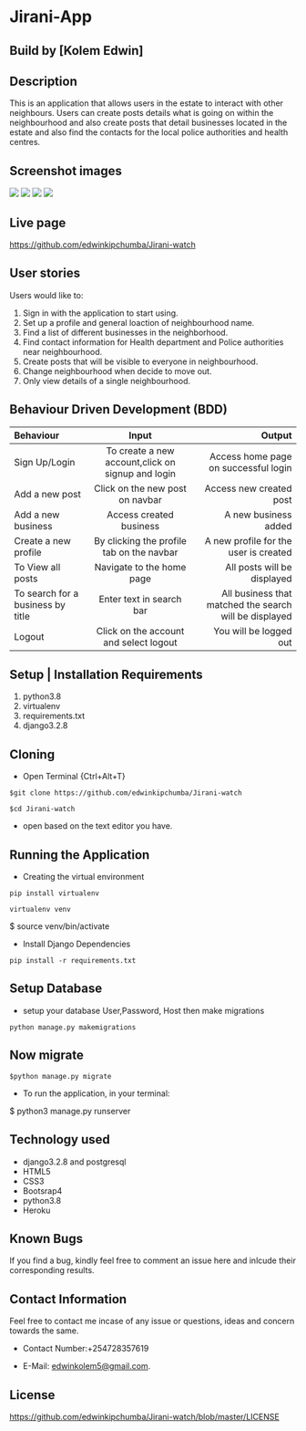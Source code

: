 # Jirani-App

## Build by [Kolem Edwin]

## Description

This is an application that allows users in the estate to interact with other neighbours. Users can create posts details what is going on within the neighbourhood and also create posts that detail businesses located in the estate and also find the contacts for the local police authorities and health centres.

## Screenshot images

<img src="static../../static/img/akan%20naming.png">

<img src="static../../static/img/home2.png">

<img src="static../../static/img/home3.png">

<img src="static../../static/img/prof.png">

## Live page

https://github.com/edwinkipchumba/Jirani-watch

## User stories

Users would like to:

1. Sign in with the application to start using.
2. Set up a profile and general loaction of neighbourhood name.
3. Find a list of different businesses in the neighborhood.
4. Find contact information for Health department and Police authorities near neighbourhood.
5. Create posts that will be visible to everyone in neighbourhood.
6. Change neighbourhood when decide to move out.
7. Only view details of a single neighbourhood.

## Behaviour Driven Development (BDD)

| Behaviour | Input | Output |
| :-----------------| :-----------------: | ------------------: |
| Sign Up/Login | To create a new account,click on signup and login | Access home page on successful login |
| Add a new post | Click on the new post on navbar | Access new created post |
| Add a new business | Access created business | A new business added |
| Create a new profile | By clicking the profile tab on the navbar | A new profile for the user is created |
| To View all posts | Navigate to the home page | All posts will be displayed |
| To search for a business by title | Enter text in search bar | All business that matched the search will be displayed |
| Logout | Click on the account and select logout | You will be logged out |

## Setup | Installation Requirements

1. python3.8
2. virtualenv
3. requirements.txt
4. django3.2.8

## Cloning

* Open Terminal {Ctrl+Alt+T}

```
$git clone https://github.com/edwinkipchumba/Jirani-watch

```

```
$cd Jirani-watch
```

* open based on the text editor you have.

## Running the Application

* Creating the virtual environment

 ```
pip install virtualenv 
```

```
virtualenv venv
```

$ source venv/bin/activate

* Install Django Dependencies

```
pip install -r requirements.txt
```

## Setup Database

* setup your database User,Password, Host then make migrations

```
python manage.py makemigrations
```

## Now migrate

```
$python manage.py migrate
```

* To run the application, in your terminal:

$ python3 manage.py runserver

## Technology used

* django3.2.8 and postgresql
* HTML5
* CSS3
* Bootsrap4
* python3.8
* Heroku

## Known Bugs

If you find a bug, kindly feel free to comment an issue here and inlcude their corresponding results.

## Contact  Information

 Feel free to contact me incase of any issue or questions, ideas and concern towards the same.

* Contact Number:+254728357619
  
* E-Mail: edwinkolem5@gmail.com.

## License
https://github.com/edwinkipchumba/Jirani-watch/blob/master/LICENSE
